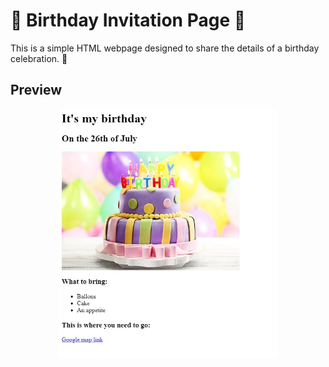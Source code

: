# 🎉 Birthday Invitation Page 🎂

This is a simple HTML webpage designed to share the details of a birthday celebration. 🎈

## Preview

<div align="center">
   <img src="preview/preview.jpg" alt="Quiz Interface" width="350px">
</div>
  